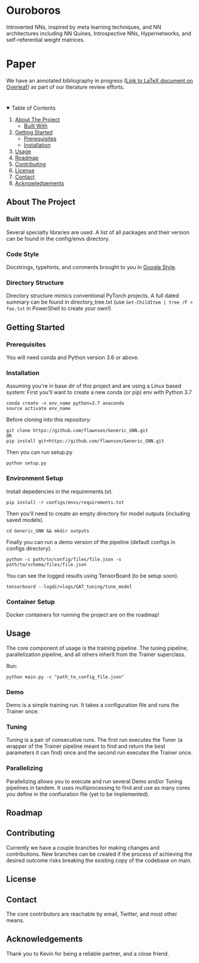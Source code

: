 # Ouroboros
Introverted NNs, inspired by meta learning techniques, and NN architectures including NN Quines, Introspective NNs, Hypernetworks, and self-referential weight matrices.

# Paper
We have an annotated bibliography in progress ([Link to LaTeX document on Overleaf](https://www.overleaf.com/read/mkyktsvwsjqh)) as part of our literature review efforts.

# <!-- TABLE OF CONTENTS -->
<details open="open">
  <summary>Table of Contents</summary>
  <ol>
    <li>
      <a href="#about-the-project">About The Project</a>
      <ul>
        <li><a href="#built-with">Built With</a></li>
      </ul>
    </li>
    <li>
      <a href="#getting-started">Getting Started</a>
      <ul>
        <li><a href="#prerequisites">Prerequisites</a></li>
        <li><a href="#installation">Installation</a></li>
      </ul>
    </li>
    <li><a href="#usage">Usage</a></li>
    <li><a href="#roadmap">Roadmap</a></li>
    <li><a href="#contributing">Contributing</a></li>
    <li><a href="#license">License</a></li>
    <li><a href="#contact">Contact</a></li>
    <li><a href="#acknowledgements">Acknowledgements</a></li>
  </ol>
</details>

## About The Project
### Built With
Several specialty libraries are used. A list of all packages and their version can be found in the config/envs directory.
### Code Style
Docstrings, typehints, and comments brought to you in [Google Style](https://google.github.io/styleguide/pyguide.html).
### Directory Structure
Directory structure mimics conventional PyTorch projects. A full dated summary can be found in directory_tree.txt (use ```Get-ChildItem | tree /F > foo.txt``` in PowerShell to create your own!)

## Getting Started
### Prerequisites
You will need conda and Python version 3.6 or above.

### Installation
Assuming you're in base dir of this project and are using a Linux based system:
First you'll want to create a new conda (or pip) env with Python 3.7
```shell
conda create -n env_name python=3.7 anaconda
source activate env_name
```

Before cloning into this repository:
```shell
git clone https://github.com/flawnson/Generic_GNN.git
OR
pip install git+https://github.com/flawnson/Generic_GNN.git
```

Then you can run setup.py
```shell
python setup.py
```

### Environment Setup
Install depedencies in the requirements.txt.
```shell
pip install -r configs/envs/requirements.txt
```

Then you'll need to create an empty directory for model outputs (including saved models).
```shell
cd Generic_GNN && mkdir outputs
```

Finally you can run a demo version of the pipeline (default configs in configs directory).
```shell
python -c path/to/config/files/file.json -s path/to/schema/files/file.json
```

You can see the logged results using TensorBoard (to be setup soon).
```shell
tensorboard --logdir=logs/GAT_tuning/tune_model
```

### Container Setup
Docker containers for running the project are on the roadmap!

## Usage
The core component of usage is the training pipeline. The tuning pipeline, parallelization pipeline, and all others inherit from the Trainer superclass.

Run:
```shell
python main.py -c "path_to_config_file.json"
```

### Demo
Demo is a simple training run. It takes a configuration file and runs the Trainer once.

### Tuning
Tuning is a pair of consecutive runs. The first run executes the Tuner (a wrapper of the Trainer pipeline meant to find and return the best parameters it can find) once and the second run executes the Trainer once.
### Parallelizing

Parallelizing allows you to execute and run several Demo and/or Tuning pipelines in tandem. It uses mutliprocessing to find and use as many cores you define in the confiuration file (yet to be implemented).

## Roadmap

## Contributing
Currently we have a couple branches for making changes and contributions.
New branches can be created if the process of achieving the desired outcome risks breaking the existing copy of the codebase on main.

## License

## Contact
The core contributors are reachable by email, Twitter, and most other means.

## Acknowledgements
Thank you to Kevin for being a reliable partner, and a close friend.
